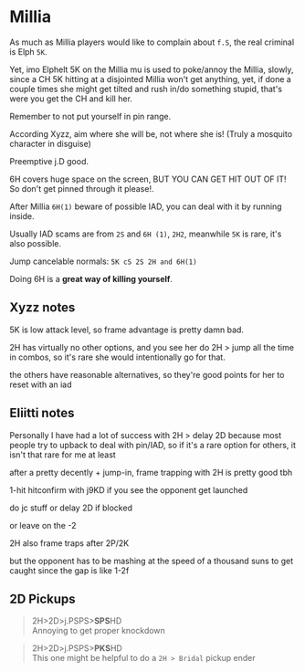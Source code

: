 # Millia

As much as Millia players would like to complain about `f.S`, the real criminal is Elph `5K`.

Yet, imo Elphelt 5K on the Millia mu is used to poke/annoy the Millia, slowly, since a CH 5K hitting at a disjointed Millia won't get anything, yet, if done a couple times she might get tilted and rush in/do something stupid, that's were you get the CH and kill her.

Remember to not put yourself in pin range.

According Xyzz, aim where she will be, not where she is! (Truly a mosquito character in disguise)

Preemptive j.D good.

6H covers huge space on the screen, BUT YOU CAN GET HIT OUT OF IT! So don't get pinned through it please!.

After Millia `6H(1)` beware of possible IAD, you can deal with it by running inside.

Usually IAD scams are from `2S` and `6H (1)`, `2H2`, meanwhile `5K` is rare, it's also possible.

Jump cancelable normals: `5K cS 2S 2H and 6H(1)`

Doing 6H is a **great way of killing yourself**.

## Xyzz notes

5K is low attack level, so frame advantage is pretty damn bad.

2H has virtually no other options, and you see her do 2H > jump all the time in combos, so it's rare she would intentionally go for that.

the others have reasonable alternatives, so they're good points for her to reset with an iad

## EIiitti notes

Personally I have had a lot of success with 2H > delay 2D because most people try to upback to deal with pin/IAD, so if it's a rare option for others, it isn't that rare for me at least

after a pretty decently + jump-in, frame trapping with 2H is pretty good tbh

1-hit hitconfirm with j9KD if you see the opponent get launched

do jc stuff or delay 2D if blocked

or leave on the -2

2H also frame traps after 2P/2K

but the opponent has to be mashing at the speed of a thousand suns to get caught since the gap is like 1-2f

## 2D Pickups

> 2H>2D>j.PSPS>**SPS**HD \
> Annoying to get proper knockdown


> 2H>2D>j.PSPS>**PKS**HD\
> This one might be helpful to do a `2H > Bridal` pickup ender


